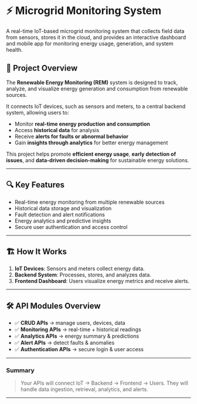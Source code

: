 # ⚡ Microgrid Monitoring System

A real-time IoT-based microgrid monitoring system that collects field data from sensors, stores it in the cloud, and provides an interactive dashboard and mobile app for monitoring energy usage, generation, and system health.


## 📌 Project Overview
The **Renewable Energy Monitoring (REM)** system is designed to track, analyze, and visualize energy generation and consumption from renewable sources.  

It connects IoT devices, such as sensors and meters, to a central backend system, allowing users to:

- Monitor **real-time energy production and consumption**  
- Access **historical data** for analysis  
- Receive **alerts for faults or abnormal behavior**  
- Gain **insights through analytics** for better energy management  

This project helps promote **efficient energy usage**, **early detection of issues**, and **data-driven decision-making** for sustainable energy solutions.

---
## 🔍 Key Features

- Real-time energy monitoring from multiple renewable sources  
- Historical data storage and visualization  
- Fault detection and alert notifications  
- Energy analytics and predictive insights  
- Secure user authentication and access control  

---

## 🏗️ How It Works

1. **IoT Devices**: Sensors and meters collect energy data.  
2. **Backend System**: Processes, stores, and analyzes data.  
3. **Frontend Dashboard**: Users visualize energy metrics and receive alerts.  

---

## 🛠️ API Modules Overview

- ✅ **CRUD APIs** → manage users, devices, data
- ✅ **Monitoring APIs** → real-time + historical readings
- ✅ **Analytics APIs** → energy summary & predictions
- ✅ **Alert APIs** → detect faults & anomalies
- ✅ **Authentication APIs** → secure login & user access

---


### Summary

> Your APIs will connect IoT → Backend → Frontend → Users. They will handle data ingestion, retrieval, analytics, and alerts.

---
